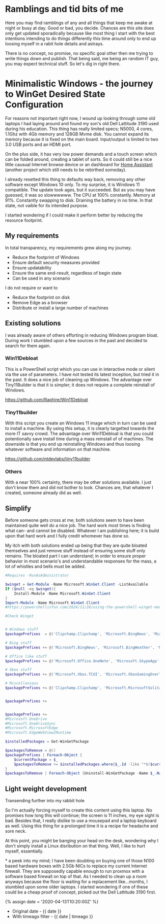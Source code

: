---
---

# Ramblings and tid bits of me

Here you may find ramblings of any and all things that keep me awake at night or busy at day. Good or bad, you decide. Chances are this site does only get updated sporadically because like most thing I start with the best intentions intending to do things differently this time around only to end up loosing myself in a rabit hole details and astrays.

There is no concept, no promise, no specific goal other then me trying to write things down and publish. That being said, me being an random IT guy, you may expect technical stuff. So let's dig in right there.

# Minimalistic Windows - the journey to WinGet Desired State Configuration

For reasons not important right now, I wound up looking through some old laptops I had laying around and found my son's old Dell Lattitude 3190 used during his education. This thing has really limited specs; N5000, 4 cores, 1.1Ghz with 4Gb memory and 128GB Mvme disk. You cannot expand its memory because it is fixed on the main board. Input/output is limited to two 3.0 USB ports and an HDMI port.

On the plus side, it has very low power demands and a touch screen which can be folded around, creating a tablet of sorts. So it could still be a nice little causual Internet browse device or an dashboard for [Home Assistant](https://www.home-assistant.io/) (another project which still needs to be rebirthed someday).

I already resetted this thing to defaults way back, removing any other software except Windows 10 only. To my surprise, it is Windows 11 compatible. The update took ages, but it succeeded. But as you may have guessed, it was so slowwwwww. The CPU at 100% constantly. Memory at 91%. Constantly swapping to disk. Draining the battery in no time. In that state, not vaible for its intended purpose.

I started wondering if I could make it perform better by reducing the resource footprint.

## My requirements

In total transparency, my requirements grew along my journey.

- Reduce the footprint of Windows
- Ensure default security measures provided
- Ensure updatability
- Ensure the same end-result, regardless of begin state
- Can be used in any scenario

I do not require or want to

- Reduce the footprint on disk
- Remove Edge as a browser
- Distribute or install a large number of machines

## Existing solutions

I was already aware of others efforting in reducing Windows program bloat. During work I stumbled upon a few sources in the past and decided to search for them again. 

### Win11Debloat

This is a PowerShell script which you can use in interactive mode or silent via the use of parameters. I have not tested its latest inception, but tried it in the past. It does a nice job of cleaning up Windows. The advantage over Tiny11Builder is that it is simpler; it does not require a complete reinstall of Windows.

https://github.com/Raphire/Win11Debloat

### Tiny11builder

With this script you create an Windows 11 image which in turn can be used to install a machine. By using this setup, it is clearly targetted towards the more IT savvy crowd. The advantage over Win11Debloat is that you could potentionally save install time during a mass reinstall of of machines. The downside is that you end up reinstalling Windows and thus loosing whatever software and information on that machine.

https://github.com/ntdevlabs/tiny11builder

### Others

With a near 100% certainty, there may be other solutions available. I just don't know them and did not bother to look. Chances are, that whatever I created, someone already did as well.

## Simplify 

Before someone gets cross at me; both solutions seem to have been maintained quite well do a nice job. The hard work most times is finding what can- and cannot be disabled. Whatever I am publishing here; it is build upon that hard work and I fully credit whomever has done so. 

My itch with both solutions ended up being that they are quite bloated themselves and just remove stuff instead of ensuring some stuff only remains. The bloated part I can understand; in order to ensure proper behavior in most scenario's and understandable responses for the mass, a lot of whistles and bells must be added.

``` PowerShell
#Requires -RunAsAdministrator

$winget = Get-Module -Name Microsoft.WinGet.Client -ListAvailable
If ($null -eq $winget){
    Install-Module -Name Microsoft.WinGet.Client
}
Import-Module -Name Microsoft.WinGet.Client
#https://powershellisfun.com/2024/11/28/using-the-powershell-winget-module/

#Check Winget


# Windows stuff
$packagePrefixes  = @('Clipchamp.Clipchamp', 'Microsoft.BingNews', 'Microsoft.BingWeather', 'Microsoft.GamingApp', 'Microsoft.GetHelp', 'Microsoft.Getstarted', 'Microsoft.MicrosoftOfficeHub', 'Microsoft.MicrosoftSolitaireCollection', 'Microsoft.People', 'Microsoft.PowerAutomateDesktop', 'Microsoft.Todos', 'Microsoft.WindowsAlarms', 'microsoft.windowscommunicationsapps', 'Microsoft.WindowsFeedbackHub', 'Microsoft.WindowsMaps', 'Microsoft.WindowsSoundRecorder', 'Microsoft.Xbox.TCUI', 'Microsoft.XboxGamingOverlay', 'Microsoft.XboxGameOverlay', 'Microsoft.XboxSpeechToTextOverlay', 'Microsoft.YourPhone', 'Microsoft.ZuneMusic', 'Microsoft.ZuneVideo', 'MicrosoftCorporationII.MicrosoftFamily', 'MicrosoftCorporationII.QuickAssist', 'MicrosoftTeams', 'Microsoft.549981C3F5F10')

# Bing stuff
$packagePrefixes += @('Microsoft.BingNews', 'Microsoft.BingWeather', 'Microsoft.BingSearch')

# Office like stuff
$packagePrefixes += @('Microsoft.Office.OneNote', 'Microsoft.SkypeApp','Microsoft.549981C3F5F10', 'Microsoft.BingSearch', 'Microsoft.Teams.Free', 'Microsoft.DevHome','Microsoft.XboxAp','Microsoft.XboxIdentityProvider','Microsoft.MixedReality','Microsoft.OutlookForWindows')

# Xbox stuff
$packagePrefixes += @('Microsoft.Xbox.TCUI', 'Microsoft.XboxGamingOverlay', 'Microsoft.XboxGameOverlay', 'Microsoft.XboxSpeechToTextOverlay', 'Microsoft.XboxAp','Microsoft.XboxIdentityProvider')

# Miscellanious
$packagePrefixes += @('Clipchamp.Clipchamp', 'Microsoft.MicrosoftSolitaireCollection', 'Microsoft.PowerAutomateDesktop', 'Microsoft.Todos', 'Microsoft.YourPhone', 'MicrosoftTeams', 'Microsoft.Teams.Free', 'Microsoft.SkypeApp', 'Microsoft.MixedReality')


$packagePrefixes +=


$packagePrefixes += 
#Microsoft.OneDrive
#Microsoft.OneDriveSync
#Microsoft.MicrosoftEdge
#Microsoft.EdgeWebView2Runtime

$installedPackages = Get-WinGetPackage

$packagesToRemove = @()
$packagePrefixes | Foreach-Object { 
    $currentPackage = $_ 
    $packagesToRemove += $installedPackages.where{$_.Id -like "*$($currentPackage)*"}
}
$packagesToRemove | Foreach-Object {Uninstall-WinGetPackage -Name $_.Name -Force}


```



## Light weight development

Transending further into my rabbit hole

So I'm actually forcing myself to create this content using this laptop. No promises how long this will continue; the screen is 11 inches, my eye sight is bad. Besides that, I really dislike to use a mousepad and a laptop keyboard as well. Using this thing for a prolonged time it is a recipe for headache and sore neck.

At this point, you might be banging your head on the desk, wondering why I don't simply install a Linux disribution on that thing. Well, I like to hurt myself, essentially. 


\* a peek into my mind; I have been doubting on buying one of those N100 based hardware boxes with 2.5Gb NICs to replace my current Internet firewall. They are supposedly capable enough to run proxmox with a software based firewall on top of that. As I needed to clean up a room anyways because the floor is waiting for a replacement like...months, I stumbled upon some older laptops. I started wondering if one of these could be a cheap proof of concept, picked out the Dell Lattitude 3190 first. 

{% assign date = '2020-04-13T10:20:00Z' %}

- Original date - {{ date }}
- With timeago filter - {{ date | timeago }}